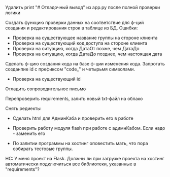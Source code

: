 Удалить print "# Отладочный вывод" из app.py после полной проверки логики


Создать функцию проверки данных на соответствие для ф-ций создания и редактирования строк в таблице из БД. Ошибки:
- Проверка на существующее название группы на стороне клиента
- Проверка на существующий код доступа на стороне клиента
- Проверка на ситуацию, когда ДатаОт позже, чем ДатаДо
- Проверка на ситуацию, когда ДатаДо позднее, чем настоящая дата

Сделать ф-цию создания кода на базе ф-ции изменения кода. Запрогать созданпие id с префиксом "code_" и четырьмя символами.
+ Проверка на существующий id

Отладить сопроводительное письмо

Перепроверить requirements, залить новый txt-файл на облако

Снять редиекты


- Сделать html для АдминКаба и проверить его в работе

- Проверить работу модуля flash при работе с адимнКабом. Если надо - заменить его







- По залитии программы на хостинг оповестить мать, что пора собирать тестовые группы.



НС: У меня проект на Flask. Должны ли при загрузке проекта на хостинг автоматически подключиться все библиотеки, указанные в "requirements"?
